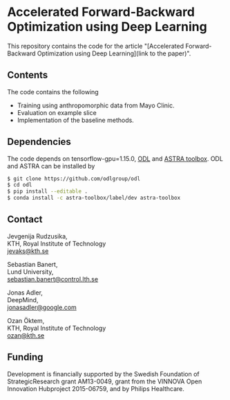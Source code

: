 Accelerated Forward-Backward Optimization using Deep Learning
==================================

This repository contains the code for the article "[Accelerated Forward-Backward Optimization using Deep Learning](link to the paper)".

Contents
--------
The code contains the following

* Training using anthropomorphic data from Mayo Clinic.
* Evaluation on example slice
* Implementation of the baseline methods.

Dependencies
------------
The code depends on tensorflow-gpu=1.15.0, [ODL](https://github.com/odlgroup/odl) and [ASTRA toolbox](https://www.astra-toolbox.com/). 
ODL and ASTRA can be installed by 

```bash
$ git clone https://github.com/odlgroup/odl
$ cd odl
$ pip install --editable .
$ conda install -c astra-toolbox/label/dev astra-toolbox
```

Contact
-------
Jevgenija Rudzusika,  
KTH, Royal Institute of Technology   
jevaks@kth.se

Sebastian Banert,  
Lund University,  
sebastian.banert@control.lth.se

Jonas Adler,  
DeepMind,  
jonasadler@google.com

Ozan Öktem,  
KTH, Royal Institute of Technology  
ozan@kth.se

Funding
-------
Development is financially supported by the Swedish Foundation of StrategicResearch grant AM13-0049, grant from the VINNOVA Open Innovation Hubproject 2015-06759, and by Philips Healthcare.
